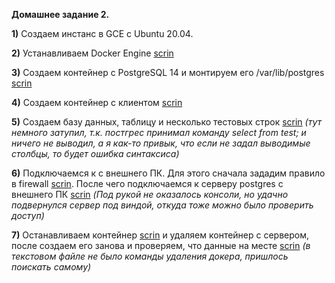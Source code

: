 **Домашнее задание 2.**

**1)** Создаем инстанс в GCE с Ubuntu 20.04.

**2)** Устанавливаем Docker Engine [scrin](https://github.com/monstermurm/postgres2022/blob/main/02-%D0%94%D0%97/InstallDocker.jpg)

**3)** Создаем контейнер с PostgreSQL 14 и монтируем его /var/lib/postgres [scrin](https://github.com/monstermurm/postgres2022/blob/main/02-%D0%94%D0%97/DockerPostgress.jpg)

**4)** Создаем контейнер с клиентом [scrin](https://github.com/monstermurm/postgres2022/blob/main/02-%D0%94%D0%97/DockerClient.jpg)

**5)** Создаем базу данных, таблицу и несколько тестовых строк [scrin](https://github.com/monstermurm/postgres2022/blob/main/02-%D0%94%D0%97/CreateTable.jpg)
*(тут немного затупил, т.к. постгрес принимал команду select from test; и ничего не выводил, а я как-то привык, что если не задал выводимые столбцы, то будет ошибка синтаксиса)*

**6)** Подключаемся к с внешнего ПК. Для этого сначала зададим правило в firewall [scrin](https://github.com/monstermurm/postgres2022/blob/main/02-%D0%94%D0%97/FireWall.jpg). После чего подключаемся к серверу postgres с внешнего ПК [scrin](https://github.com/monstermurm/postgres2022/blob/main/02-%D0%94%D0%97/Connect.jpg)
*(Под рукой не оказалось консоли, но удачно подвернулся сервер под виндой, откуда тоже можно было проверить доступ)*

**7)** Останавливаем контейнер [scrin](https://github.com/monstermurm/postgres2022/blob/main/02-%D0%94%D0%97/StopDocker.jpg) и удаляем контейнер с сервером, после создаем его занова и проверяем, что данные на месте [scrin](https://github.com/monstermurm/postgres2022/blob/main/02-%D0%94%D0%97/DeleteDocker.jpg)
*(в текстовом файле не было команды удаления докера, пришлось поискать самому)*
